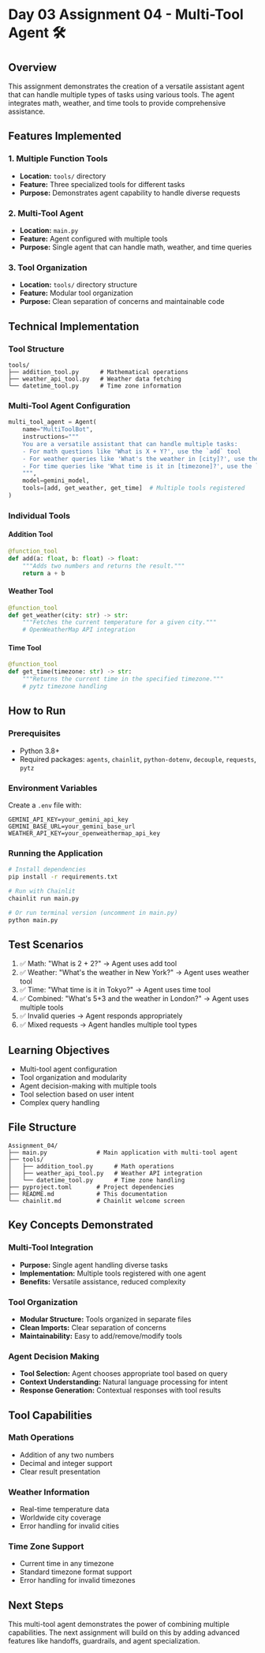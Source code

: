 # Day 03 Assignment 04 - Multi-Tool Agent 🛠️

## Overview

This assignment demonstrates the creation of a versatile assistant agent that can handle multiple types of tasks using various tools. The agent integrates math, weather, and time tools to provide comprehensive assistance.

## Features Implemented

### 1. Multiple Function Tools

- **Location:** `tools/` directory
- **Feature:** Three specialized tools for different tasks
- **Purpose:** Demonstrates agent capability to handle diverse requests

### 2. Multi-Tool Agent

- **Location:** `main.py`
- **Feature:** Agent configured with multiple tools
- **Purpose:** Single agent that can handle math, weather, and time queries

### 3. Tool Organization

- **Location:** `tools/` directory structure
- **Feature:** Modular tool organization
- **Purpose:** Clean separation of concerns and maintainable code

## Technical Implementation

### Tool Structure

```
tools/
├── addition_tool.py      # Mathematical operations
├── weather_api_tool.py   # Weather data fetching
└── datetime_tool.py      # Time zone information
```

### Multi-Tool Agent Configuration

```python
multi_tool_agent = Agent(
    name="MultiToolBot",
    instructions="""
    You are a versatile assistant that can handle multiple tasks:
    - For math questions like 'What is X + Y?', use the `add` tool
    - For weather queries like 'What's the weather in [city]?', use the `get_weather` tool
    - For time queries like 'What time is it in [timezone]?', use the `get_time` tool
    """,
    model=gemini_model,
    tools=[add, get_weather, get_time]  # Multiple tools registered
)
```

### Individual Tools

#### Addition Tool

```python
@function_tool
def add(a: float, b: float) -> float:
    """Adds two numbers and returns the result."""
    return a + b
```

#### Weather Tool

```python
@function_tool
def get_weather(city: str) -> str:
    """Fetches the current temperature for a given city."""
    # OpenWeatherMap API integration
```

#### Time Tool

```python
@function_tool
def get_time(timezone: str) -> str:
    """Returns the current time in the specified timezone."""
    # pytz timezone handling
```

## How to Run

### Prerequisites

- Python 3.8+
- Required packages: `agents`, `chainlit`, `python-dotenv`, `decouple`, `requests`, `pytz`

### Environment Variables

Create a `.env` file with:

```
GEMINI_API_KEY=your_gemini_api_key
GEMINI_BASE_URL=your_gemini_base_url
WEATHER_API_KEY=your_openweathermap_api_key
```

### Running the Application

```bash
# Install dependencies
pip install -r requirements.txt

# Run with Chainlit
chainlit run main.py

# Or run terminal version (uncomment in main.py)
python main.py
```

## Test Scenarios

1. ✅ Math: "What is 2 + 2?" → Agent uses add tool
2. ✅ Weather: "What's the weather in New York?" → Agent uses weather tool
3. ✅ Time: "What time is it in Tokyo?" → Agent uses time tool
4. ✅ Combined: "What's 5+3 and the weather in London?" → Agent uses multiple tools
5. ✅ Invalid queries → Agent responds appropriately
6. ✅ Mixed requests → Agent handles multiple tool types

## Learning Objectives

- Multi-tool agent configuration
- Tool organization and modularity
- Agent decision-making with multiple tools
- Tool selection based on user intent
- Complex query handling

## File Structure

```
Assignment_04/
├── main.py              # Main application with multi-tool agent
├── tools/
│   ├── addition_tool.py      # Math operations
│   ├── weather_api_tool.py   # Weather API integration
│   └── datetime_tool.py      # Time zone handling
├── pyproject.toml       # Project dependencies
├── README.md            # This documentation
└── chainlit.md          # Chainlit welcome screen
```

## Key Concepts Demonstrated

### Multi-Tool Integration

- **Purpose:** Single agent handling diverse tasks
- **Implementation:** Multiple tools registered with one agent
- **Benefits:** Versatile assistance, reduced complexity

### Tool Organization

- **Modular Structure:** Tools organized in separate files
- **Clean Imports:** Clear separation of concerns
- **Maintainability:** Easy to add/remove/modify tools

### Agent Decision Making

- **Tool Selection:** Agent chooses appropriate tool based on query
- **Context Understanding:** Natural language processing for intent
- **Response Generation:** Contextual responses with tool results

## Tool Capabilities

### Math Operations

- Addition of any two numbers
- Decimal and integer support
- Clear result presentation

### Weather Information

- Real-time temperature data
- Worldwide city coverage
- Error handling for invalid cities

### Time Zone Support

- Current time in any timezone
- Standard timezone format support
- Error handling for invalid timezones

## Next Steps

This multi-tool agent demonstrates the power of combining multiple capabilities. The next assignment will build on this by adding advanced features like handoffs, guardrails, and agent specialization.
